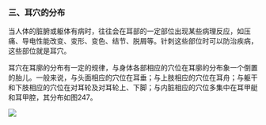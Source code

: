 ### 三、耳穴的分布 

当人体的脏腑或躯体有病时，往往会在耳部的一定部位出现某些病理反应，如压痛、导电性能改变、变形、变色、结节、脱屑等。针刺这些部位时可以防治疾病，这些部位就是耳穴。

耳穴在耳廓的分布有一定的规律，与身体各部相应的穴位在耳廓的分布象一个倒置的胎儿。一般来说，与头面相应的穴位在耳垂；与上肢相应的穴位在耳舟；与躯干和下肢相应的穴位在对耳轮及对耳轮上、下脚；与内脏相应的穴位多集中在耳甲艇和耳甲腔，其分布如图247。

![](img/图247.jpg)
